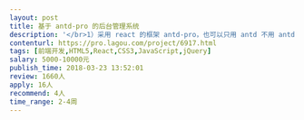 ```yaml
---                
layout: post       
title: 基于 antd-pro 的后台管理系统           
description: '</br>1）采用 react 的框架 antd-pro，也可以只用 antd 不用 antd-pro；</br>2）用户管理（增删改查）和登录（用户名密码，手机号，微信）</br>3）角色管理（增删改查）</br>4）设备管理（增删改查）</br>5）数据展示（曲线图）</br>6）地图分布（百度地图API）</br>7）其它辅助功能模块</br>'     
contenturl: https://pro.lagou.com/project/6917.html      
tags: [前端开发,HTML5,React,CSS3,JavaScript,jQuery]            
salary: 5000-10000元          
publish_time: 2018-03-23 13:52:01         
review: 1660人                   
apply: 16人                   
recommend: 4人                   
time_range: 2-4周              
---                 
```


